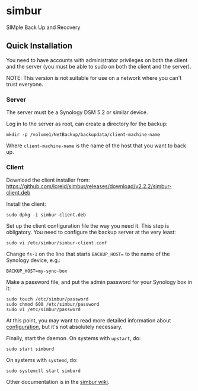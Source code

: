 # simbur

SIMple Back Up and Recovery

## Quick Installation
You need to have accounts with administrator privileges on both the client and the server (you must be able to sudo
on both the client and the server).

NOTE: This version is not suitable for use on a network where you can't trust everyone.

### Server
The server must be a Synology DSM 5.2 or similar device.

Log in to the server as root, can create a directory for the backup:

```
mkdir -p /volume1/NetBackup/backupdata/client-machine-name
```

Where `client-machine-name` is the name of the host that you want to back up.

### Client
Download the client installer from:
https://github.com/lcreid/simbur/releases/download/v2.2.2/simbur-client.deb

Install the client:

```
sudo dpkg -i simbur-client.deb
```

Set up the client configuration file the way you need it. This step is obligatory.
You need to configure the
backup server at the very least:

```
sudo vi /etc/simbur/simbur-client.conf
```

Change `fs-1` on the line that starts `BACKUP_HOST=` to the name of the Synology device, e.g.:

```
BACKUP_HOST=my-syno-box
```

Make a password file, and put the admin password for your Synology box in it:

```
sudo touch /etc/simbur/password
sudo chmod 600 /etc/simbur/password
sudo vi /etc/simbur/password
```

At this point, you may want to read more detailed information about [configuration](https://github.com/lcreid/simbur/wiki/Additional-Configuration#excludes), but it's not absolutely necessary.

Finally, start the daemon. On systems with `upstart`, do:

```
sudo start simburd
```

On systems with `systemd`, do:
```
sudo systemctl start simburd
```

Other documentation is in the [simbur wiki](https://github.com/lcreid/simbur/wiki).
